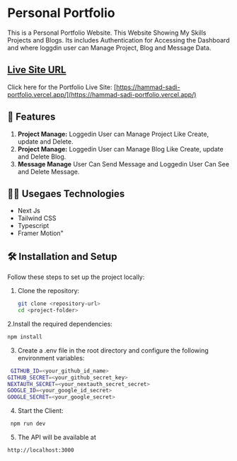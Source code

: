 # Personal Portfolio

This is a Personal Portfolio Website. This Website Showing My Skills Projects and Blogs. Its includes Authentication for Accessing the Dashboard and where loggdin user can Manage Project, Blog and Message Data. 

## [ Live Site URL](https://hammad-sadi-portfolio.vercel.app)

Click here for the Portfolio Live Site: [https://hammad-sadi-portfolio.vercel.app/](https://hammad-sadi-portfolio.vercel.app/)


## 🚀 Features
1. **Project Manage:** Loggedin User can Manage Project Like Create, update and Delete.
2. **Project Manage:** Loggedin User can Manage Blog Like Create, update and Delete Blog.
3. **Message Manage** User Can Send Message and Loggedin User Can See and Delete Message.


## 🧑‍💻 Usegaes Technologies
- Next Js
- Tailwind CSS
- Typescript
- Framer Motion"


## 🛠️ Installation and Setup

Follow these steps to set up the project locally:

1. Clone the repository:

   ```bash
   git clone <repository-url>
   cd <project-folder>
   ```

2.Install the required dependencies:

```bash
npm install
```

3. Create a .env file in the root directory and configure the following environment variables:

```bash
 GITHUB_ID=<your_github_id_name>
GITHUB_SECRET=<your_github_secret_key>
NEXTAUTH_SECRET=<your_nextauth_secret_secret>
GOOGLE_ID=<your_google_id_secret>
GOOGLE_SECRET=<your_google_secret>
```


4. Start the Client:

```bash
 npm run dev
```

5. The API will be available at

```bash
http://localhost:3000
```


